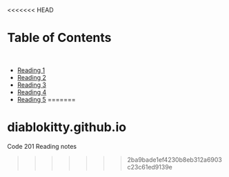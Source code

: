 <<<<<<< HEAD
# Table of Contents
<br>


- [Reading 1](./201_Reading_Notes_01.md)
- [Reading 2](./201_Reading_Notes_02.md)
- [Reading 3](./201_Reading_Notes_03.md)
- [Reading 4](./201_Reading_Notes_04.md)
- [Reading 5](./201_Reading_Notes_05.md)
=======
# diablokitty.github.io
Code 201 Reading notes
>>>>>>> 2ba9bade1ef4230b8eb312a6903c23c61ed9139e
